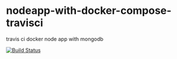 # nodeapp-with-docker-compose-travisci
travis ci docker node app with mongodb

[![Build Status](https://travis-ci.org/vrandkode/nodeapp-with-docker-compose-travisci.svg?branch=develop)](https://travis-ci.org/vrandkode/nodeapp-with-docker-compose-travisci)
